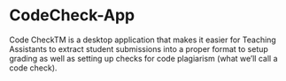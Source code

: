 # CodeCheck-App

Code CheckTM is a desktop application that makes it easier for Teaching Assistants to extract student submissions into a proper format to setup grading as well as setting up checks for code plagiarism (what we’ll call a code check).
